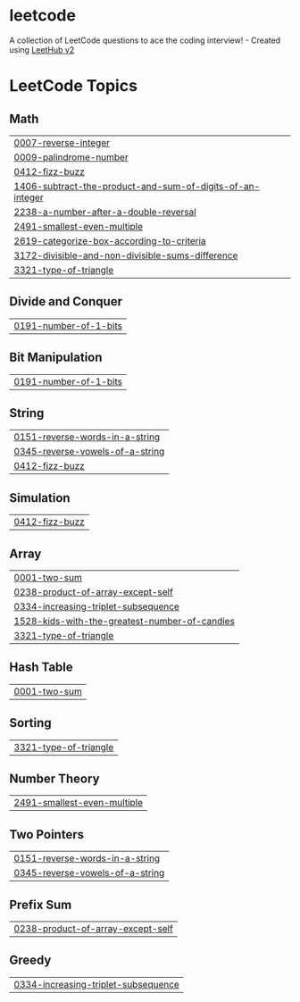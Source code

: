 # leetcode
A collection of LeetCode questions to ace the coding interview! - Created using [LeetHub v2](https://github.com/arunbhardwaj/LeetHub-2.0)

<!---LeetCode Topics Start-->
# LeetCode Topics
## Math
|  |
| ------- |
| [0007-reverse-integer](https://github.com/a4appIe/leetcode/tree/master/0007-reverse-integer) |
| [0009-palindrome-number](https://github.com/a4appIe/leetcode/tree/master/0009-palindrome-number) |
| [0412-fizz-buzz](https://github.com/a4appIe/leetcode/tree/master/0412-fizz-buzz) |
| [1406-subtract-the-product-and-sum-of-digits-of-an-integer](https://github.com/a4appIe/leetcode/tree/master/1406-subtract-the-product-and-sum-of-digits-of-an-integer) |
| [2238-a-number-after-a-double-reversal](https://github.com/a4appIe/leetcode/tree/master/2238-a-number-after-a-double-reversal) |
| [2491-smallest-even-multiple](https://github.com/a4appIe/leetcode/tree/master/2491-smallest-even-multiple) |
| [2619-categorize-box-according-to-criteria](https://github.com/a4appIe/leetcode/tree/master/2619-categorize-box-according-to-criteria) |
| [3172-divisible-and-non-divisible-sums-difference](https://github.com/a4appIe/leetcode/tree/master/3172-divisible-and-non-divisible-sums-difference) |
| [3321-type-of-triangle](https://github.com/a4appIe/leetcode/tree/master/3321-type-of-triangle) |
## Divide and Conquer
|  |
| ------- |
| [0191-number-of-1-bits](https://github.com/a4appIe/leetcode/tree/master/0191-number-of-1-bits) |
## Bit Manipulation
|  |
| ------- |
| [0191-number-of-1-bits](https://github.com/a4appIe/leetcode/tree/master/0191-number-of-1-bits) |
## String
|  |
| ------- |
| [0151-reverse-words-in-a-string](https://github.com/a4appIe/leetcode/tree/master/0151-reverse-words-in-a-string) |
| [0345-reverse-vowels-of-a-string](https://github.com/a4appIe/leetcode/tree/master/0345-reverse-vowels-of-a-string) |
| [0412-fizz-buzz](https://github.com/a4appIe/leetcode/tree/master/0412-fizz-buzz) |
## Simulation
|  |
| ------- |
| [0412-fizz-buzz](https://github.com/a4appIe/leetcode/tree/master/0412-fizz-buzz) |
## Array
|  |
| ------- |
| [0001-two-sum](https://github.com/a4appIe/leetcode/tree/master/0001-two-sum) |
| [0238-product-of-array-except-self](https://github.com/a4appIe/leetcode/tree/master/0238-product-of-array-except-self) |
| [0334-increasing-triplet-subsequence](https://github.com/a4appIe/leetcode/tree/master/0334-increasing-triplet-subsequence) |
| [1528-kids-with-the-greatest-number-of-candies](https://github.com/a4appIe/leetcode/tree/master/1528-kids-with-the-greatest-number-of-candies) |
| [3321-type-of-triangle](https://github.com/a4appIe/leetcode/tree/master/3321-type-of-triangle) |
## Hash Table
|  |
| ------- |
| [0001-two-sum](https://github.com/a4appIe/leetcode/tree/master/0001-two-sum) |
## Sorting
|  |
| ------- |
| [3321-type-of-triangle](https://github.com/a4appIe/leetcode/tree/master/3321-type-of-triangle) |
## Number Theory
|  |
| ------- |
| [2491-smallest-even-multiple](https://github.com/a4appIe/leetcode/tree/master/2491-smallest-even-multiple) |
## Two Pointers
|  |
| ------- |
| [0151-reverse-words-in-a-string](https://github.com/a4appIe/leetcode/tree/master/0151-reverse-words-in-a-string) |
| [0345-reverse-vowels-of-a-string](https://github.com/a4appIe/leetcode/tree/master/0345-reverse-vowels-of-a-string) |
## Prefix Sum
|  |
| ------- |
| [0238-product-of-array-except-self](https://github.com/a4appIe/leetcode/tree/master/0238-product-of-array-except-self) |
## Greedy
|  |
| ------- |
| [0334-increasing-triplet-subsequence](https://github.com/a4appIe/leetcode/tree/master/0334-increasing-triplet-subsequence) |
<!---LeetCode Topics End-->